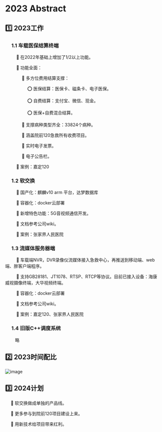 # 2023 Abstract
## :one: 2023工作
###  &emsp; 1.1 车载医保结算终端
 
&emsp; &emsp; :pushpin: 在2022年基础上增加了1/2以上功能。
 
&emsp; &emsp; :pushpin: 功能全面：  
 
&emsp; &emsp; &emsp; :open_file_folder: 多方位费用结算支撑： 
 
&emsp; &emsp; &emsp; &emsp;  :o: 医保结算：医保卡、磁条卡、电子医保。
 
&emsp; &emsp; &emsp; &emsp;  :o: 自费结算：支付宝、微信、现金。
 
&emsp; &emsp; &emsp; &emsp;  :o: 医保+自费混合结算。
 
&emsp; &emsp; &emsp; :file_folder: 支撑病种类型齐全：33824个病种。

&emsp; &emsp; &emsp;  :file_folder:  涵盖院前120急救所有收费项目。

&emsp; &emsp; &emsp;  :file_folder:  实时电子发票。

&emsp; &emsp; &emsp;  :file_folder:  电子公告栏。


&emsp; &emsp; :pushpin: 案例：嘉定120
 
### &emsp; 1.2 软交换

&emsp; &emsp; :pushpin: 国产化：麒麟v10 arm 平台，达梦数据库
 
&emsp; &emsp; :pushpin: 容器化：docker云部署
 
&emsp; &emsp; :pushpin: 新增特色功能：5G音视频通信开发。

&emsp; &emsp; :pushpin: 文档参考公司wiki。

&emsp; &emsp; :pushpin: 案例：张家界人民医院
      
### &emsp; 1.3 流媒体服务器端
&emsp; &emsp; :pushpin: 车载端NVR，DVR录像仪流媒体接入急救中心，再推送到移动端、web端、胖客户端程序。

&emsp; &emsp;  :pushpin: 支持GB28181、JT1078、RTSP、RTCP等协议。目前已接入设备：海康威视摄像终端，大华视频终端。

&emsp; &emsp;  :pushpin: 容器化：docker云部署

&emsp; &emsp; :pushpin: 文档参考公司wiki。

&emsp; &emsp; :pushpin: 案例：嘉定120、张家界人民医院
    
### &emsp; 1.4 旧版C++调度系统
&emsp; &emsp;略


## :two: 2023时间配比

![image](https://github.com/kenlab-chung/bsoft/assets/59462735/f131e8a8-20ab-4aff-9e30-e68ace9c4d65)

## :three: 2024计划

&emsp; :pushpin: 软交换做成单独的产品线。

&emsp; :pushpin: 更多参与到院前120项目建设上来。

&emsp; :pushpin: 用新技术给项目带来红利。

